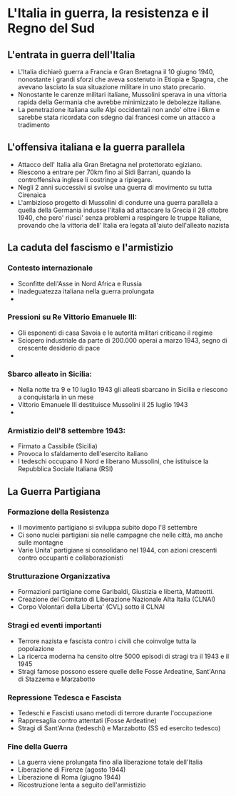 # L'Italia in guerra, la resistenza e il Regno del Sud

## L'entrata in guerra dell'Italia
- L'Italia dichiarò guerra a Francia e Gran Bretagna il 10 giugno 1940, nonostante i grandi sforzi che aveva sostenuto
in Etiopia e Spagna, che avevano lasciato la sua situazione militare in uno stato precario.
- Nonostante le carenze militari italiane, Mussolini sperava in una vittoria rapida della Germania che avrebbe 
minimizzato le debolezze italiane.
- La penetrazione italiana sulle Alpi occidentali non ando' oltre i 6km e sarebbe stata ricordata con sdegno dai
francesi come un attacco a tradimento

## L'offensiva italiana e la guerra parallela
- Attacco dell' Italia alla Gran Bretagna nel protettorato egiziano.
- Riescono a entrare per 70km fino ai Sidi Barrani, quando la controffensiva inglese li costringe a ripiegare.
- Negli 2 anni successivi si svolse una guerra di movimento su tutta Cirenaica
- L'ambizioso progetto di Mussolini di condurre una guerra parallela a quella della Germania indusse l'italia ad
attaccare la Grecia il 28 ottobre 1940, che pero' riusci' senza problemi a respingere le truppe Italiane, provando che
la vittoria dell' Italia era legata all'aiuto dell'alleato nazista

## La caduta del fascismo e l'armistizio
### Contesto internazionale
- Sconfitte dell'Asse in Nord Africa e Russia
- Inadeguatezza italiana nella guerra prolungata
- 
### Pressioni su Re Vittorio Emanuele III:
- Gli esponenti di casa Savoia e le autorità militari criticano il regime
- Sciopero industriale da parte di 200.000 operai a marzo 1943, segno di crescente desiderio di pace
- 
### Sbarco alleato in Sicilia:
- Nella notte tra 9 e 10 luglio 1943 gli alleati sbarcano in Sicilia e riescono a conquistarla in un mese
- Vittorio Emanuele III destituisce Mussolini il 25 luglio 1943
- 
### Armistizio dell'8 settembre 1943:
- Firmato a Cassibile (Sicilia)
- Provoca lo sfaldamento dell'esercito italiano 
- I tedeschi occupano il Nord e liberano Mussolini, che istituisce la Repubblica Sociale Italiana (RSI)

## La Guerra Partigiana
### Formazione della Resistenza
- Il movimento partigiano si sviluppa subito dopo l'8 settembre
- Ci sono nuclei partigiani sia nelle campagne che nelle città, ma anche sulle montagne
- Varie Unita' partigiane si consolidano nel 1944, con azioni crescenti contro occupanti e collaborazionisti

### Strutturazione Organizzativa
- Formazioni partigiane come Garibaldi, Giustizia e libertà, Matteotti.
- Creazione del Comitato di Liberazione Nazionale Alta Italia (CLNAI)
- Corpo Volontari della Liberta' (CVL) sotto il CLNAI

### Stragi ed eventi importanti
- Terrore nazista e fascista contro i civili che coinvolge tutta la popolazione
- La ricerca moderna ha censito oltre 5000 episodi di stragi tra il 1943 e il 1945
- Stragi famose possono essere quelle delle Fosse Ardeatine, Sant'Anna di Stazzema e Marzabotto

### Repressione Tedesca e Fascista
- Tedeschi e Fascisti usano metodi di terrore durante l'occupazione
- Rappresaglia contro attentati (Fosse Ardeatine)
- Stragi di Sant'Anna (tedeschi) e Marzabotto (SS ed esercito tedesco)

### Fine della Guerra
- La guerra viene prolungata fino alla liberazione totale dell'Italia
- Liberazione di Firenze (agosto 1944)
- Liberazione di Roma (giugno 1944)
- Ricostruzione lenta a seguito dell'armistizio
